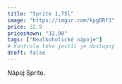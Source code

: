 ```yaml
---
title: "Sprite 1,75l"
image: "https://imgur.com/kpgDRf3"
price: 32.9
priceshown: "32,90"
tags: ["Nealkoholické nápoje"]
# Kontrola toho jestli je dostupný
draft: false
---
```


Nápoj Sprite.
